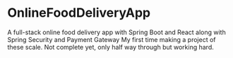 # OnlineFoodDeliveryApp
A full-stack online food delivery app with Spring Boot and React along with Spring Security and Payment Gateway
My first time making a project of these scale. Not complete yet, only half way through but working hard.  
